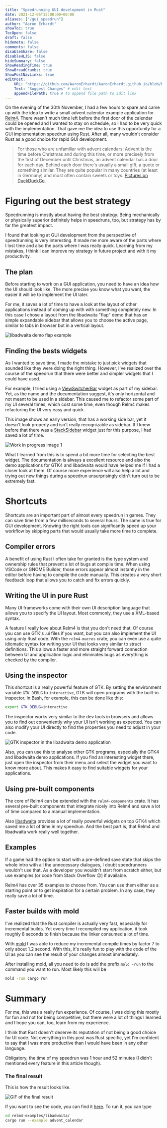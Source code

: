 ```yaml
---
title: "Speedrunning GUI development in Rust"
date: 2021-12-05T15:00:00+00:00
aliases: ["/gui_speedrun"]
author: "Aaron Erhardt"
showToc: true
TocOpen: false
draft: false
hidemeta: false
comments: false
disableShare: false
disableHLJS: false
hideSummary: false
ShowReadingTime: true
ShowBreadCrumbs: true
ShowPostNavLinks: true
editPost:
    URL: "https://github.com/AaronErhardt/AaronErhardt.github.io/blob/blog/content/"
    Text: "Suggest Changes" # edit text
    appendFilePath: true # to append file path to Edit link
---
```


On the evening of the 30th November, I had a few hours to spare and came up with the idea to write a small advent calendar example application for [Relm4](https://github.com/AaronErhardt/relm4).
There wasn't much time left before the first door of the calendar could be opened and I wanted to stay on schedule, so I had to be very quick with the implementation.
That gave me the idea to use this opportunity for a GUI implementation speedrun using Rust.
After all, many wouldn't consider Rust as a good choice for rapid GUI development.

> For those who are unfamiliar with advent calendars: Advent is the time before Christmas and during this time, or more precisely from the first of December until Christmas, an advent calendar has a door for each day. Behind each door there's usually a small gift, a quote or something similar. They are quite popular in many countries (at least in Germany) and most often contain sweets or toys. [Pictures on DuckDuckGo](https://duckduckgo.com/?q=advent+calendar&t=newext&atb=v236-1&iar=images&iax=images&ia=images).

# Figuring out the best strategy

Speedrunning is mostly about having the best strategy.
Being mechanically or physically superior definitely helps in speedruns, too, but strategy has by far the greatest impact.

I found that looking at GUI development from the perspective of speedrunning is very interesting.
It made me more aware of the parts where I lost time and also the parts where I was really quick.
Learning from my mistakes, I think I can improve my strategy in future project and with it my productivity.

## The plan

Before starting to work on a GUI application, you need to have an idea how the UI should look like. The more precise you know what you want, the easier it will be to implement the UI later.

For me, it saves a lot of time to have a look at the layout of other applications instead of coming up with with something completely new. In this case I chose a layout from the libadwaita "flap" demo that has an simple expandable sidebar that allows you to choose the active page, similar to tabs in browser but in a vertical layout.

![libadwaita demo flap example](./flap-example.png)

## Finding the bests widgets

As I wanted to save time, I made the mistake to just pick widgets that sounded like they were doing the right thing. 
However, I've realized over the course of the speedrun that there were better and simpler widgets that I could have used.

For example, I tried using a [ViewSwitcherBar](https://world.pages.gitlab.gnome.org/Rust/libadwaita-rs/stable/latest/docs/libadwaita/struct.ViewSwitcherBar.html) widget as part of my sidebar.
Yet, as the name and the documentation suggest, it's only horizontal and not meant to be used in a sidebar.
This caused me to refactor some part of my UI several times, which cost some time, even though Relm4 makes refactoring the UI very easy and quick.

This image shows an early version, that has a working side bar, yet it doesn't look properly and isn't really recognizable as sidebar. If I knew before that there was a [StackSidebar](https://gtk-rs.org/gtk4-rs/git/docs/gtk4/struct.StackSidebar.html) widget just for this purpose, I had saved a lot of time.

![Work in progress image 1](./wip-1.png)

What I learned from this is to spend a bit more time for selecting the best widget. 
The documentation is always a excellent resource and also the demo applications for GTK4 and libadwaita would have helped me if I had a closer look at them.
Of course more experience will also help a lot and trying out new things during a speedrun unsurprisingly didn't turn out to be extremely fast.

# Shortcuts

Shortcuts are an important part of almost every speedrun in games.
They can save time from a few milliseconds to several hours.
The same is true for GUI development.
Knowing the right tools can significantly speed up your workflow by skipping parts that would usually take more time to complete.

## Compiler errors

A benefit of using Rust I often take for granted is the type system and ownership rules that prevent a lot of bugs at compile time.
When using VSCode or GNOME Builder, those errors appear almost instantly in the editor before having to compile the code manually.
This creates a very short feedback loop that allows you to catch and fix errors quickly.

## Writing the UI in pure Rust

Many UI frameworks come with their own UI description language that allows you to specify the UI layout. 
Most commonly, they use a XML-based syntax.

A feature I really love about Relm4 is that you don't need that. Of course you can use GTK's .ui files if you want, but you can also implement the UI using only Rust code.
With the `relm4-macros` crate, you can even use a quite idiomatic syntax for writing your UI that looks very similar to struct definitions.
This allows a faster and more straight forward connection between UI and application logic and eliminates bugs as everything is checked by the compiler.

## Using the inspector

This shortcut is a really powerful feature of GTK. By setting the environment variable `GTK_DEBUG` to `interactive`, GTK will open programs with the built-in inspector. 
In Bash, for example, this can be done like this:

```bash
export GTK_DEBUG=interactive
```

The inspector works very similar to the dev tools in browsers and allows you to find out conveniently why your UI isn't working as expected. You can also modify your UI directly to find the properties you need to adjust in your code.

![GTK inspector in the libadwaita demo application](inspector.png)

Also, you can use this to analyse other GTK programs, especially the GTK4 and libadwaita demo applications.
If you find an interesting widget there, just open the inspector from their menu and select the widget you want to know more about.
This makes it easy to find suitable widgets for your applications.

## Using pre-built components

The core of Relm4 can be extended with the `relm4-components` crate. 
It has several pre-built components that integrate nicely into Relm4 and save a lot of time compared to a manual implementation.

Also [libadwaita](https://gitlab.gnome.org/GNOME/libadwaita) provides a lot of really powerful widgets on top GTK4 which saved me a lot of time in my speedrun. And the best part is, that Relm4 and libadwaita work really well together.

## Examples

If a game had the option to start with a pre-defined save state that skips the whole intro with all the unnecessary dialogues, I doubt speedrunners wouldn't use that.
As a developer you wouldn't start from scratch either, but use examples (or code from Stack Overflow 😉) if available.

Relm4 has over 35 examples to choose from.
You can use them either as a starting point or to get inspiration for a certain problem.
In any case, they really save a lot of time.

## Faster builds with mold

I've realized that the Rust compiler is actually very fast, especially for incremental builds. Yet every time I recompiled my application, it took roughly 8 seconds to finish because the linker consumed a lot of time.

With [mold](https://github.com/rui314/mold) I was able to reduce my incremental compile times by factor 7 to only about 1.2 second. With this, it's really fun to play with the code of the UI as you can see the result of your changes almost immediately.

After installing mold, all you need to do is add the prefix `mold -run` to the command you want to run. Most likely this will be 

```bash
mold -run cargo run
```

# Summary

For me, this was a really fun experience.
Of course, I was doing this mostly for fun and not for being competitive, but there were a lot of things I learned and I hope you can, too, learn from my experience.

I think that Rust doesn't deserve its reputation of not being a good choice for UI code.
Not everything in this post was Rust specific, yet I'm confident to say that I was more productive than I would have been in any other language.

Obligatory, the time of my speedrun was 1 hour and 52 minutes (I didn't mentioned every feature in this article though).

### The final result

This is how the result looks like.

![GIF of the final result](final.gif)

If you want to see the code, you can find it [here](https://github.com/AaronErhardt/relm4/blob/main/relm4-examples/libadwaita/examples/advent_calendar.rs). To run it, you can type

```bash
cd relm4-examples/libadwaita/
cargo run --example advent_calendar
```